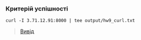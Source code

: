 ### Критерій успішності

```
curl -I 3.71.12.91:8000 | tee output/hw9_curl.txt
```

> [Вивід](output/hw9_curl.txt)

